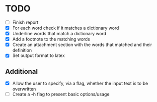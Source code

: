 # TODO
- [ ] Finish report
- [x] For each word check if it matches a dictionary word
- [x] Underline words that match a dictionary word
- [x] Add a footnote to the matching words
- [x] Create an attachment section with the words that matched and their definition
- [x] Set output format to latex

## Additional
- [x] Allow the user to specify, via a flag, whether the input text is to be overwritten
- [ ] Create a -h flag to present basic options/usage
